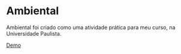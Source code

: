 # Ambiental
<p>Ambiental foi criado como uma atividade prática para meu curso, na Universidade Paulista.<p>
<a href="https://azpnx.github.io/ambiental/">Demo</a>
